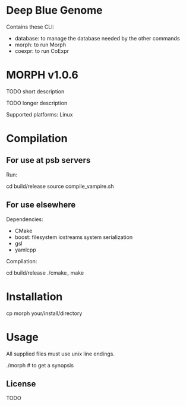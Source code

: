 # Deep Blue Genome 

Contains these CLI:

- database: to manage the database needed by the other commands
- morph: to run Morph
- coexpr: to run CoExpr

# MORPH v1.0.6

TODO short description

TODO longer description

Supported platforms: Linux

# Compilation

## For use at psb servers

Run:

  cd build/release
  source compile_vampire.sh


## For use elsewhere

Dependencies:

- CMake
- boost: filesystem iostreams system serialization
- gsl
- yamlcpp

Compilation:

  cd build/release
  ./cmake_
  make

# Installation

cp morph your/install/directory
  
# Usage

All supplied files must use unix line endings.

./morph # to get a synopsis

## License

TODO


